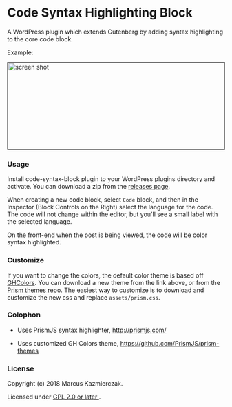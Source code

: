 
# Code Syntax Highlighting Block

A WordPress plugin which extends Gutenberg by adding syntax highlighting to the core code block.


Example:

<img src="screenshot.png" title="Screenshot example in use" alt="screen shot" width="554" height="202" style="border:1px solid #333"/>


### Usage

Install code-syntax-block plugin to your WordPress plugins directory and activate. You can download a zip from the  [releases page](https://github.com/mkaz/code-syntax-block/releases).

When creating a new code block, select `Code` block, and then in the Inspector (Block Controls on the Right) select the language for the code. The code will not change within the editor, but you'll see a small label with the selected language.

On the front-end when the post is being viewed, the code will be color syntax highlighted.

### Customize

If you want to change the colors, the default color theme is based off [GHColors](https://github.com/PrismJS/prism-themes/blob/master/themes/prism-ghcolors.css). You can download a new theme from the link above, or from the [Prism themes repo](https://github.com/PrismJS/prism-themes). The easiest way to customize is to download and customize the new css and replace `assets/prism.css`.


### Colophon

- Uses PrismJS syntax highlighter, http://prismjs.com/

- Uses customized GH Colors theme, https://github.com/PrismJS/prism-themes


### License

Copyright (c) 2018 Marcus Kazmierczak.

Licensed under <a href="https://opensource.org/licenses/GPL-2.0"> GPL 2.0 or later </a>.

